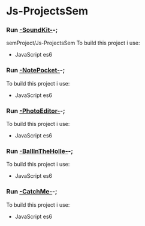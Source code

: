 # Js-ProjectsSem

### Run [-SoundKit-](https://semProject.github.io/Js-ProjectsSem/SoundKit/index.html)-;
semProject/Js-ProjectsSem
To build this project i use:
- JavaScript es6

### Run [-NotePocket-](https://semProject.github.io/Js-ProjectsSem/NotePocket/dist/index.html)-;

To build this project i use:
- JavaScript es6

### Run [-PhotoEditor-](https://semProject.github.io/Js-ProjectsSem/PhotoEditor/index.html)-;

To build this project i use:
- JavaScript es6
### Run [-BallInTheHolle-](https://semProject.github.io/Js-ProjectsSem/BallInTheHolle/index.html)-;

To build this project i use:
- JavaScript es6

### Run [-CatchMe-](https://semProject.github.io/Js-ProjectsSem/catchMe/index.html)-;

To build this project i use:
- JavaScript es6